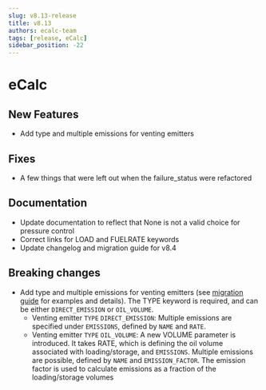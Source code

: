 ```yaml
---
slug: v8.13-release
title: v8.13
authors: ecalc-team
tags: [release, eCalc]
sidebar_position: -22
---
```


# eCalc

## New Features

- Add type and multiple emissions for venting emitters

## Fixes

- A few things that were left out when the failure_status were refactored

## Documentation
- Update documentation to reflect that None is not a valid choice for pressure control
- Correct links for LOAD and FUELRATE keywords
- Update changelog and migration guide for v8.4

## Breaking changes
- Add type and multiple emissions for venting emitters (see [migration guide](/about/migration_guides/v8.12_to_v8.13.md) for examples and details). The TYPE keyword is required, and can be either `DIRECT_EMISSION` or `OIL_VOLUME`.
  - Venting emitter `TYPE` `DIRECT_EMISSION`: Multiple emissions are specified under `EMISSIONS`, defined by `NAME` and `RATE`.
  - Venting emitter `TYPE` `OIL_VOLUME`: A new VOLUME parameter is introduced. It takes RATE, which is defining the oil volume associated with loading/storage, and `EMISSIONS`. Multiple emissions are possible, defined by `NAME` and `EMISSION_FACTOR`. The emission factor is used to calculate emissions as a fraction of the loading/storage volumes